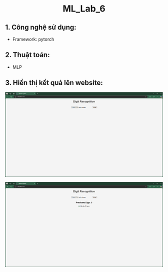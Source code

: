 <div align = center>
<h1>ML_Lab_6</h1>
</div>

## 1. Công nghệ sử dụng:

 - Framework: pytorch

## 2. Thuật toán:

 - MLP

## 3. Hiển thị kết quả lên website:

![Ketquaweb1](web1.png)

![Ketquaweb2](web2.png)
